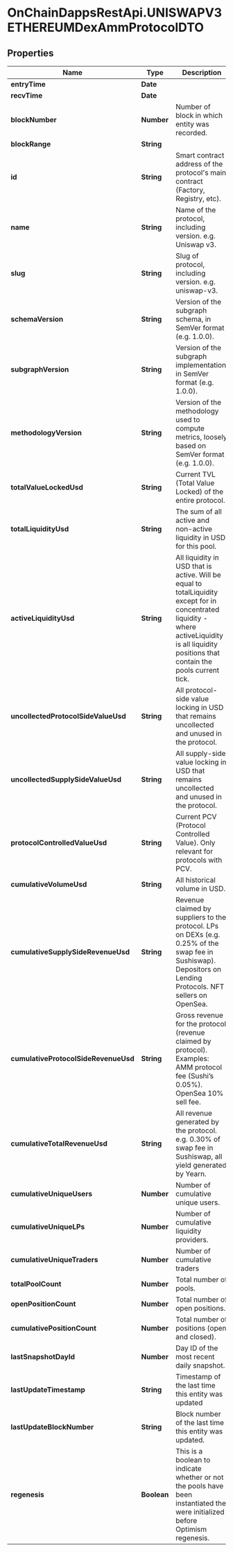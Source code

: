 # OnChainDappsRestApi.UNISWAPV3ETHEREUMDexAmmProtocolDTO

## Properties

Name | Type | Description | Notes
------------ | ------------- | ------------- | -------------
**entryTime** | **Date** |  | [optional] 
**recvTime** | **Date** |  | [optional] 
**blockNumber** | **Number** | Number of block in which entity was recorded. | [optional] 
**blockRange** | **String** |  | [optional] 
**id** | **String** | Smart contract address of the protocol&#39;s main contract (Factory, Registry, etc). | [optional] 
**name** | **String** | Name of the protocol, including version. e.g. Uniswap v3. | [optional] 
**slug** | **String** | Slug of protocol, including version. e.g. uniswap-v3. | [optional] 
**schemaVersion** | **String** | Version of the subgraph schema, in SemVer format (e.g. 1.0.0). | [optional] 
**subgraphVersion** | **String** | Version of the subgraph implementation, in SemVer format (e.g. 1.0.0). | [optional] 
**methodologyVersion** | **String** | Version of the methodology used to compute metrics, loosely based on SemVer format (e.g. 1.0.0). | [optional] 
**totalValueLockedUsd** | **String** | Current TVL (Total Value Locked) of the entire protocol. | [optional] 
**totalLiquidityUsd** | **String** | The sum of all active and non-active liquidity in USD for this pool. | [optional] 
**activeLiquidityUsd** | **String** | All liquidity in USD that is active. Will be equal to totalLiquidity except for in concentrated liquidity - where activeLiquidity is all liquidity positions that contain the pools current tick. | [optional] 
**uncollectedProtocolSideValueUsd** | **String** | All protocol-side value locking in USD that remains uncollected and unused in the protocol. | [optional] 
**uncollectedSupplySideValueUsd** | **String** | All supply-side value locking in USD that remains uncollected and unused in the protocol. | [optional] 
**protocolControlledValueUsd** | **String** | Current PCV (Protocol Controlled Value). Only relevant for protocols with PCV. | [optional] 
**cumulativeVolumeUsd** | **String** | All historical volume in USD. | [optional] 
**cumulativeSupplySideRevenueUsd** | **String** | Revenue claimed by suppliers to the protocol. LPs on DEXs (e.g. 0.25% of the swap fee in Sushiswap). Depositors on Lending Protocols. NFT sellers on OpenSea. | [optional] 
**cumulativeProtocolSideRevenueUsd** | **String** | Gross revenue for the protocol (revenue claimed by protocol). Examples: AMM protocol fee (Sushi’s 0.05%). OpenSea 10% sell fee. | [optional] 
**cumulativeTotalRevenueUsd** | **String** | All revenue generated by the protocol. e.g. 0.30% of swap fee in Sushiswap, all yield generated by Yearn. | [optional] 
**cumulativeUniqueUsers** | **Number** | Number of cumulative unique users. | [optional] 
**cumulativeUniqueLPs** | **Number** | Number of cumulative liquidity providers. | [optional] 
**cumulativeUniqueTraders** | **Number** | Number of cumulative traders | [optional] 
**totalPoolCount** | **Number** | Total number of pools. | [optional] 
**openPositionCount** | **Number** | Total number of open positions. | [optional] 
**cumulativePositionCount** | **Number** | Total number of positions (open and closed). | [optional] 
**lastSnapshotDayId** | **Number** | Day ID of the most recent daily snapshot. | [optional] 
**lastUpdateTimestamp** | **String** | Timestamp of the last time this entity was updated | [optional] 
**lastUpdateBlockNumber** | **String** | Block number of the last time this entity was updated. | [optional] 
**regenesis** | **Boolean** | This is a boolean to indicate whether or not the pools have been instantiated the were initialized before Optimism regenesis. | [optional] 



